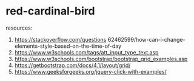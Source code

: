 # red-cardinal-bird

resources: 
1. https://stackoverflow.com/questions 62462599/how-can-i-change-elements-style-based-on-the-time-of-day 
2. https://www.w3schools.com/tags/att_input_type_text.asp
3. https://www.w3schools.com/bootstrap/bootstrap_grid_examples.asp
4. https://getbootstrap.com/docs/4.1/layout/grid/
5. https://www.geeksforgeeks.org/jquery-click-with-examples/

